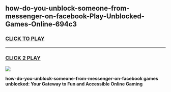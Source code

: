 
## how-do-you-unblock-someone-from-messenger-on-facebook-Play-Unblocked-Games-Online-694c3
<h3>
<a href="https://premium76.site?title=how-do-you-unblock-someone-from-messenger-on-facebook&ref=25A">CLICK TO PLAY</a></h3>
<hr>

<h3>
<a href="https://premium76.site?title=how-do-you-unblock-someone-from-messenger-on-facebook&ref=25A">CLICK 2 PLAY</a>
  
</h3>

<a href="https://premium76.site?title=how-do-you-unblock-someone-from-messenger-on-facebook&ref=25A"><img src="https://clearcache.store/games.png"></a>


**how-do-you-unblock-someone-from-messenger-on-facebook games unblocked: Your Gateway to Fun and Accessible Online Gaming**

